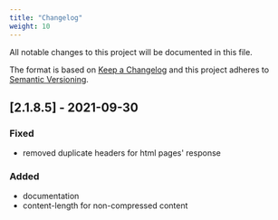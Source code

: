 ```yaml
---
title: "Changelog"
weight: 10
---
```


All notable changes to this project will be documented in this file.

The format is based on [Keep a Changelog](http://keepachangelog.com/en/1.0.0/)
and this project adheres to [Semantic Versioning](http://semver.org/spec/v2.0.0.html).

## [2.1.8.5] - 2021-09-30
### Fixed

- removed duplicate headers for html pages' response

### Added

- documentation
- content-length for non-compressed content

